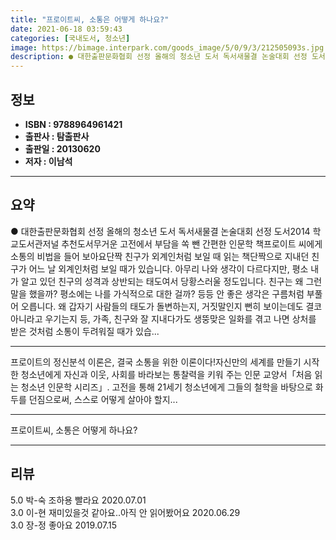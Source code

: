 ```yaml
---
title: "프로이트씨, 소통은 어떻게 하나요?"
date: 2021-06-18 03:59:43
categories: [국내도서, 청소년]
image: https://bimage.interpark.com/goods_image/5/0/9/3/212505093s.jpg
description: ● 대한출판문화협회 선정 올해의 청소년 도서 독서새물결 논술대회 선정 도서2014 학교도서관저널 추천도서무거운 고전에서 부담을 쏙 뺀 간편한 인문학 책프로이트 씨에게 소통의 비법을 들어 보아요단짝 친구가 외계인처럼 보일 때 읽는 책단짝으로 지내던 친구가 어느 날 외계인처럼 보일 때가
---
```


## **정보**

- **ISBN : 9788964961421**
- **출판사 : 탐출판사**
- **출판일 : 20130620**
- **저자 : 이남석**

------



## **요약**

●  대한출판문화협회 선정 올해의 청소년 도서 독서새물결 논술대회 선정 도서2014 학교도서관저널 추천도서무거운 고전에서 부담을 쏙 뺀 간편한 인문학 책프로이트 씨에게 소통의 비법을 들어 보아요단짝 친구가 외계인처럼 보일 때 읽는 책단짝으로 지내던 친구가 어느 날 외계인처럼 보일 때가 있습니다. 아무리 나와 생각이 다르다지만, 평소 내가 알고 있던 친구의 성격과 상반되는 태도여서 당황스러울 정도입니다. 친구는 왜 그런 말을 했을까? 평소에는 나를 가식적으로 대한 걸까? 등등 안 좋은 생각은 구름처럼 부풀어 오릅니다. 왜 갑자기 사람들의 태도가 돌변하는지, 거짓말인지 뻔히 보이는데도 결코 아니라고 우기는지 등, 가족, 친구와 잘 지내다가도 생뚱맞은 일화를 겪고 나면 상처를 받은 것처럼 소통이 두려워질 때가 있습...

------

프로이트의 정신분석 이론은, 결국 소통을 위한 이론이다!자신만의 세계를 만들기 시작한 청소년에게 자신과 이웃, 사회를 바라보는 통찰력을 키워 주는 인문 교양서「처음 읽는 청소년 인문학 시리즈」. 고전을 통해 21세기 청소년에게 그들의 철학을 바탕으로 화두를 던짐으로써, 스스로 어떻게 살아야 할지... 

------


프로이트씨, 소통은 어떻게 하나요? 

------


## **리뷰** 

5.0 박-숙 조하용 빨라요 2020.07.01 <br/>3.0 이-현 재미있을것 같아요..아직 안 읽어봤어요 2020.06.29 <br/>3.0 장-정 좋아요 2019.07.15 <br/>